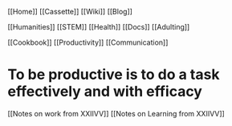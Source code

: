 [[Home]]
[[Cassette]]
[[Wiki]]
[[Blog]]

[[Humanities]]
[[STEM]]
[[Health]]
[[Docs]]
[[Adulting]]

[[Cookbook]]
[[Productivity]]
[[Communication]]

# To be productive is to do a task effectively and with efficacy 
[[Notes on work from XXIIVV]]
[[Notes on Learning from XXIIVV]]